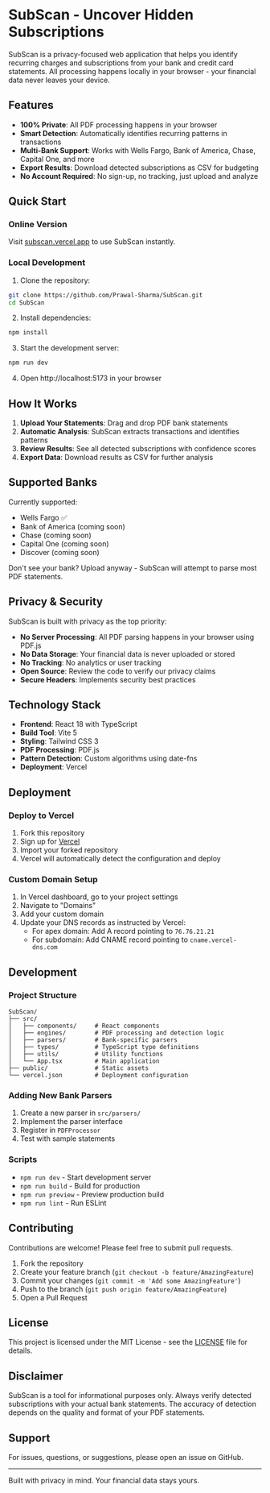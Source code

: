 # SubScan - Uncover Hidden Subscriptions

SubScan is a privacy-focused web application that helps you identify recurring charges and subscriptions from your bank and credit card statements. All processing happens locally in your browser - your financial data never leaves your device.

## Features

- **100% Private**: All PDF processing happens in your browser
- **Smart Detection**: Automatically identifies recurring patterns in transactions
- **Multi-Bank Support**: Works with Wells Fargo, Bank of America, Chase, Capital One, and more
- **Export Results**: Download detected subscriptions as CSV for budgeting
- **No Account Required**: No sign-up, no tracking, just upload and analyze

## Quick Start

### Online Version
Visit [subscan.vercel.app](https://subscan.vercel.app) to use SubScan instantly.

### Local Development

1. Clone the repository:
```bash
git clone https://github.com/Prawal-Sharma/SubScan.git
cd SubScan
```

2. Install dependencies:
```bash
npm install
```

3. Start the development server:
```bash
npm run dev
```

4. Open http://localhost:5173 in your browser

## How It Works

1. **Upload Your Statements**: Drag and drop PDF bank statements
2. **Automatic Analysis**: SubScan extracts transactions and identifies patterns
3. **Review Results**: See all detected subscriptions with confidence scores
4. **Export Data**: Download results as CSV for further analysis

## Supported Banks

Currently supported:
- Wells Fargo ✅
- Bank of America (coming soon)
- Chase (coming soon)
- Capital One (coming soon)
- Discover (coming soon)

Don't see your bank? Upload anyway - SubScan will attempt to parse most PDF statements.

## Privacy & Security

SubScan is built with privacy as the top priority:

- **No Server Processing**: All PDF parsing happens in your browser using PDF.js
- **No Data Storage**: Your financial data is never uploaded or stored
- **No Tracking**: No analytics or user tracking
- **Open Source**: Review the code to verify our privacy claims
- **Secure Headers**: Implements security best practices

## Technology Stack

- **Frontend**: React 18 with TypeScript
- **Build Tool**: Vite 5
- **Styling**: Tailwind CSS 3
- **PDF Processing**: PDF.js
- **Pattern Detection**: Custom algorithms using date-fns
- **Deployment**: Vercel

## Deployment

### Deploy to Vercel

1. Fork this repository
2. Sign up for [Vercel](https://vercel.com)
3. Import your forked repository
4. Vercel will automatically detect the configuration and deploy

### Custom Domain Setup

1. In Vercel dashboard, go to your project settings
2. Navigate to "Domains"
3. Add your custom domain
4. Update your DNS records as instructed by Vercel:
   - For apex domain: Add A record pointing to `76.76.21.21`
   - For subdomain: Add CNAME record pointing to `cname.vercel-dns.com`

## Development

### Project Structure

```
SubScan/
├── src/
│   ├── components/     # React components
│   ├── engines/        # PDF processing and detection logic
│   ├── parsers/        # Bank-specific parsers
│   ├── types/          # TypeScript type definitions
│   ├── utils/          # Utility functions
│   └── App.tsx         # Main application
├── public/             # Static assets
└── vercel.json         # Deployment configuration
```

### Adding New Bank Parsers

1. Create a new parser in `src/parsers/`
2. Implement the parser interface
3. Register in `PDFProcessor`
4. Test with sample statements

### Scripts

- `npm run dev` - Start development server
- `npm run build` - Build for production
- `npm run preview` - Preview production build
- `npm run lint` - Run ESLint

## Contributing

Contributions are welcome! Please feel free to submit pull requests.

1. Fork the repository
2. Create your feature branch (`git checkout -b feature/AmazingFeature`)
3. Commit your changes (`git commit -m 'Add some AmazingFeature'`)
4. Push to the branch (`git push origin feature/AmazingFeature`)
5. Open a Pull Request

## License

This project is licensed under the MIT License - see the [LICENSE](LICENSE) file for details.

## Disclaimer

SubScan is a tool for informational purposes only. Always verify detected subscriptions with your actual bank statements. The accuracy of detection depends on the quality and format of your PDF statements.

## Support

For issues, questions, or suggestions, please open an issue on GitHub.

---

Built with privacy in mind. Your financial data stays yours.
